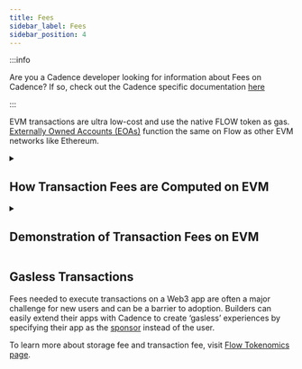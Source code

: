 ```yaml
---
title: Fees
sidebar_label: Fees
sidebar_position: 4
---
```


:::info

Are you a Cadence developer looking for information about Fees on Cadence? If so, check out the Cadence specific documentation [here](../build/basics/fees.md)

:::

EVM transactions are ultra low-cost and use the native FLOW token as gas. [Externally Owned Accounts (EOAs)](https://developers.flow.com/evm/build/accounts) function the same on Flow as other EVM networks like Ethereum.

<details>
<summary><h2>How Transaction Fees are Computed on EVM</h2></summary>

Transaction fees on Flow are described [here](https://developers.flow.com/build/basics/fees#fee-structure) in detail. With EVM on Flow, EVM operations can now be called within Cadence transactions. EVM operations also have an associated effort measured in gas which needs to be factored into the execution effort calculation in addition to the Flow computation for any EVM transaction.

```
Transaction fee on EVM = surge x [inclusion fee + (execution effort * unit cost)] 
```
- `Surge' factor` dynamically accounts for network pressure and market conditions. This is currently constant at 1.0 but subject to change with community approval.
- `Inclusion fee` accounts for the resources required to process a transaction due to its core properties (byte size, signatures). This is currently constant at 1E-6 FLOW, but subject to change with community approval.
- `Execution fee` The fee that accounts for the operational cost of running the transaction script, processing the results, sending results for verification, generating verification receipts, etc. and is calculated as a product of `execution effort units` and the `cost per unit`.
  - `Execution Effort (computation)` is based on transaction type and operations that are called during the execution of a transaction. The weights determine how “costly” (time consuming) each operation is.
  - `Execution Effort Unit Cost` = `2.49E-07 FLOW` (currently constant, but subject to change with community approval)

<h3>Calculation of Execution Effort</h3>

```
Execution Effort (computation) =
    0.00478 * function_or_loop_call +
    0.00246 * GetValue +
    0.00234 * SetValue +
    8.65988 * CreateAccount +
    EVMGasUsageCost * EVMGasUsage
```
where
```
`EVMGasUsage` is reported by EVM as the cost in gas for executing the transaction within the EVM, for instance, 21K gas for a simple send transaction.
```
```
`EVMGasUsageCost` - The ratio that converts EVM gas into Flow computation units (execution effort) is currently set at `1/5000` but subject to revision by community approval
```
**Note**: The weights and unit cost mentioned above have been updated recently to accommodate an increased computation limit on Flow, which now supports the deployment of larger EVM contracts. For detailed information, refer to the relevant [FLIP](https://github.com/onflow/flips/blob/main/governance/20240508-computation-limit-hike.md) and join the ongoing discussion on the community [forum post](https://forum.flow.com/t/proposing-transaction-fee-changes-and-flow-evm-gas-charges-for-flow-crescendo-launch/5817). These values may be adjusted in the future based on community feedback and evolving requirements.

</details>

<details>
  <summary><h2>Demonstration of Transaction Fees on EVM</h2></summary>
  
Assume a simple NFT transfer transaction that makes 31 cadence loop calls, reads 5668 bytes from the storage register, and saves 1668 bytes to the storage register.

- 'function_or_loop_call' = 31
- 'GetValue' = 5688
- 'SetValue' = 1668
- 'CreateAccount' = 0

**Scenario 1 - Cadence-only Transaction**

```
Execution Effort = 0.00478 * (31) + 0.00246 * (5668) + 0.00234 *(1668)  + 8.65988 *(0) + EVMGasUsageCost * EVMGasUsage
```
But since `EVMGasUsage` is 0 for a Cadence transaction,
```
Execution Effort = 18.04378
```
Thus
```
Transaction fee = [1E-6 FLOW + (18.04378 * 2.49E-07 FLOW)] x 1 = 5.5E-06 FLOW
```
**Scenario 2 - EVM Transaction**
If the EVMGasUsage can be assumed to be 21,000 gas (typical for a simple transfer),
```
Execution Effort = 0.00478 * (31) + 0.00246 * (5668) + 0.00234 *(1668)  + 8.65988 *(0) + 1/5000 * 21000 = 22.24378
```
Thus
```
Transaction fee = [1E-6 FLOW + (110.97 * 2.49E-07 FLOW)] x 1 = 6.55E-06 FLOW
```
**Note**: Please be aware that this example serves solely for illustrative purposes to elucidate the calculations. Actual transaction fees may differ due to various factors, including the byte size of the transaction.
</details>

<h2>Gasless Transactions</h2>
<p>Fees needed to execute transactions on a Web3 app are often a major challenge for new users and can be a barrier to adoption. Builders can easily extend their apps with Cadence to create ‘gasless’ experiences by specifying their app as the <a href="https://developers.flow.com/build/differences-vs-evm/account-abstraction#sponsored-transactions">sponsor</a> instead of the user.</p>

To learn more about storage fee and transaction fee, visit [Flow Tokenomics page](https://flow.com/flow-tokenomics/technical-overview).
